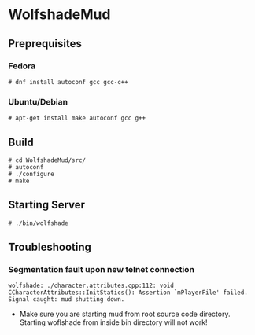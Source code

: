 # WolfshadeMud

## Preprequisites
### Fedora
```
# dnf install autoconf gcc gcc-c++
```

### Ubuntu/Debian
```
# apt-get install make autoconf gcc g++ 
```

## Build 

```
# cd WolfshadeMud/src/
# autoconf
# ./configure
# make
```

## Starting Server
```
# ./bin/wolfshade
```

## Troubleshooting

### Segmentation fault upon new telnet connection
```
wolfshade: ./character.attributes.cpp:112: void CCharacterAttributes::InitStatics(): Assertion `mPlayerFile' failed.
Signal caught: mud shutting down.
```

- Make sure you are starting mud from root source code directory. Starting woflshade from inside bin directory will not work!

